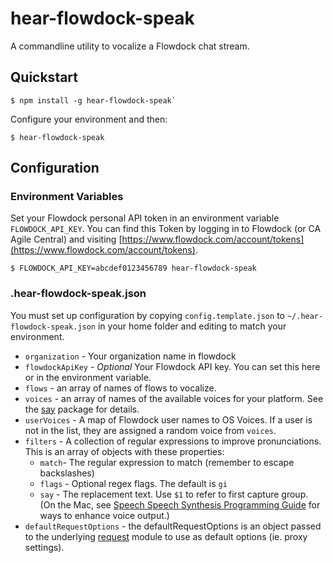 # hear-flowdock-speak

A commandline utility to vocalize a Flowdock chat stream.

## Quickstart

```
$ npm install -g hear-flowdock-speak`
```
Configure your environment and then:
```
$ hear-flowdock-speak
```

## Configuration

### Environment Variables

Set your Flowdock personal API token in an environment variable
`FLOWDOCK_API_KEY`. You can find this Token by logging in to Flowdock
(or CA Agile Central) and visiting [https://www.flowdock.com/account/tokens](https://www.flowdock.com/account/tokens).

```
$ FLOWDOCK_API_KEY=abcdef0123456789 hear-flowdock-speak
```

### .hear-flowdock-speak.json

You must set up configuration by copying `config.template.json` to
`~/.hear-flowdock-speak.json` in your home folder and editing to match
your environment.

* `organization` - Your organization name in flowdock
* `flowdockApiKey` - _Optional_ Your Flowdock API key. You can set this here or
in the environment variable.
* `flows` - an array of names of flows to vocalize.
* `voices` - an array of names of the available voices for your platform. See the [say](https://www.npmjs.com/package/say) package for details.
* `userVoices` - A map of Flowdock user names to OS Voices. If a user is not in the list, they are assigned a random voice from `voices`.
* `filters` - A collection of regular expressions to improve pronunciations. This is an array of objects with these properties:
  * `match`- The regular expression to match (remember to escape backslashes)
  * `flags` - Optional regex flags. The default is `gi`
  * `say` - The replacement text. Use `$1` to refer to first capture group.
  (On the Mac, see [Speech Speech Synthesis Programming Guide](https://developer.apple.com/library/content/documentation/UserExperience/Conceptual/SpeechSynthesisProgrammingGuide)
  for ways to enhance voice output.)
* `defaultRequestOptions` - the defaultRequestOptions is an object passed to
the underlying [request](https://www.npmjs.com/package/request) module to use
as default options (ie. proxy settings).
